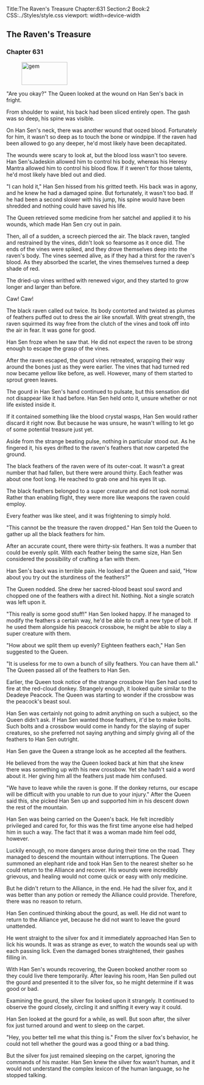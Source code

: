 Title:The Raven's Treasure 
Chapter:631 
Section:2 
Book:2 
CSS:../Styles/style.css 
viewport: width=device-width
  
## The Raven's Treasure
### Chapter 631 
<figure>
	<img src="../Images/gem.gif" alt="gem" id="gem" width="120" height="60" />
</figure>
  

  
  "Are you okay?" The Queen looked at the wound on Han Sen's back in fright.

From shoulder to waist, his back had been sliced entirely open. The gash was so deep, his spine was visible.

On Han Sen's neck, there was another wound that oozed blood. Fortunately for him, it wasn't so deep as to touch the bone or windpipe. If the raven had been allowed to go any deeper, he'd most likely have been decapitated.

The wounds were scary to look at, but the blood loss wasn't too severe. Han Sen'sJadeskin allowed him to control his body, whereas his Heresy Mantra allowed him to control his blood flow. If it weren't for those talents, he'd most likely have bled out and died.

"I can hold it," Han Sen hissed from his gritted teeth. His back was in agony, and he knew he had a damaged spine. But fortunately, it wasn't too bad. If he had been a second slower with his jump, his spine would have been shredded and nothing could have saved his life.

The Queen retrieved some medicine from her satchel and applied it to his wounds, which made Han Sen cry out in pain.

Then, all of a sudden, a screech pierced the air. The black raven, tangled and restrained by the vines, didn't look so fearsome as it once did. The ends of the vines were spiked, and they drove themselves deep into the raven's body. The vines seemed alive, as if they had a thirst for the raven's blood. As they absorbed the scarlet, the vines themselves turned a deep shade of red.

The dried-up vines writhed with renewed vigor, and they started to grow longer and larger than before.

Caw! Caw!

The black raven called out twice. Its body contorted and twisted as plumes of feathers puffed out to dress the air like snowfall. With great strength, the raven squirmed its way free from the clutch of the vines and took off into the air in fear. It was gone for good.

Han Sen froze when he saw that. He did not expect the raven to be strong enough to escape the grasp of the vines.

After the raven escaped, the gourd vines retreated, wrapping their way around the bones just as they were earlier. The vines that had turned red now became yellow like before, as well. However, many of them started to sprout green leaves.

The gourd in Han Sen's hand continued to pulsate, but this sensation did not disappear like it had before. Han Sen held onto it, unsure whether or not life existed inside it.

If it contained something like the blood crystal wasps, Han Sen would rather discard it right now. But because he was unsure, he wasn't willing to let go of some potential treasure just yet.

Aside from the strange beating pulse, nothing in particular stood out. As he fingered it, his eyes drifted to the raven's feathers that now carpeted the ground.

The black feathers of the raven were of its outer-coat. It wasn't a great number that had fallen, but there were around thirty. Each feather was about one foot long. He reached to grab one and his eyes lit up.

The black feathers belonged to a super creature and did not look normal. Rather than enabling flight, they were more like weapons the raven could employ.

Every feather was like steel, and it was frightening to simply hold.

"This cannot be the treasure the raven dropped." Han Sen told the Queen to gather up all the black feathers for him.

After an accurate count, there were thirty-six feathers. It was a number that could be evenly split. With each feather being the same size, Han Sen considered the possibility of crafting a fan with them.

Han Sen's back was in terrible pain. He looked at the Queen and said, "How about you try out the sturdiness of the feathers?"

The Queen nodded. She drew her sacred-blood beast soul sword and chopped one of the feathers with a direct hit. Nothing. Not a single scratch was left upon it.

"This really is some good stuff!" Han Sen looked happy. If he managed to modify the feathers a certain way, he'd be able to craft a new type of bolt. If he used them alongside his peacock crossbow, he might be able to slay a super creature with them.

"How about we split them up evenly? Eighteen feathers each," Han Sen suggested to the Queen.

"It is useless for me to own a bunch of silly feathers. You can have them all." The Queen passed all of the feathers to Han Sen.

Earlier, the Queen took notice of the strange crossbow Han Sen had used to fire at the red-cloud donkey. Strangely enough, it looked quite similar to the Deadeye Peacock. The Queen was starting to wonder if the crossbow was the peacock's beast soul.

Han Sen was certainly not going to admit anything on such a subject, so the Queen didn't ask. If Han Sen wanted those feathers, it'd be to make bolts. Such bolts and a crossbow would come in handy for the slaying of super creatures, so she preferred not saying anything and simply giving all of the feathers to Han Sen outright.

Han Sen gave the Queen a strange look as he accepted all the feathers.

He believed from the way the Queen looked back at him that she knew there was something up with his new crossbow. Yet she hadn't said a word about it. Her giving him all the feathers just made him confused.

"We have to leave while the raven is gone. If the donkey returns, our escape will be difficult with you unable to run due to your injury." After the Queen said this, she picked Han Sen up and supported him in his descent down the rest of the mountain.

Han Sen was being carried on the Queen's back. He felt incredibly privileged and cared for, for this was the first time anyone else had helped him in such a way. The fact that it was a woman made him feel odd, however.

Luckily enough, no more dangers arose during their time on the road. They managed to descend the mountain without interruptions. The Queen summoned an elephant ride and took Han Sen to the nearest shelter so he could return to the Alliance and recover. His wounds were incredibly grievous, and healing would not come quick or easy with only medicine.

But he didn't return to the Alliance, in the end. He had the silver fox, and it was better than any potion or remedy the Alliance could provide. Therefore, there was no reason to return.

Han Sen continued thinking about the gourd, as well. He did not want to return to the Alliance yet, because he did not want to leave the gourd unattended.

He went straight to the silver fox and it immediately approached Han Sen to lick his wounds. It was as strange as ever, to watch the wounds seal up with each passing lick. Even the damaged bones straightened, their gashes filling in.

With Han Sen's wounds recovering, the Queen booked another room so they could live there temporarily. After leaving his room, Han Sen pulled out the gourd and presented it to the silver fox, so he might determine if it was good or bad.

Examining the gourd, the silver fox looked upon it strangely. It continued to observe the gourd closely, circling it and sniffing it every way it could.

Han Sen looked at the gourd for a while, as well. But soon after, the silver fox just turned around and went to sleep on the carpet.

"Hey, you better tell me what this thing is." From the silver fox's behavior, he could not tell whether the gourd was a good thing or a bad thing.

But the silver fox just remained sleeping on the carpet, ignoring the commands of his master. Han Sen knew the silver fox wasn't human, and it would not understand the complex lexicon of the human language, so he stopped talking.
